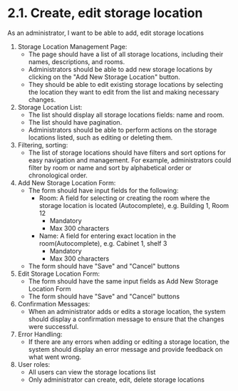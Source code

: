 # 2.1. Create, edit storage location
As an administrator, I want to be able to add, edit storage locations

1. Storage Location Management Page:
   * The page should have a list of all storage locations, including their names, descriptions, and rooms.
   * Administrators should be able to add new storage locations by clicking on the "Add New Storage Location" button.
   * They should be able to edit existing storage locations by selecting the location they want to edit from the list and making necessary changes.
2. Storage Location List:
   * The list should display all storage locations fields: name and room.
   * The list should have pagination.
   * Administrators should be able to perform actions on the storage locations listed, such as editing or deleting them.
3. Filtering, sorting:
   * The list of storage locations should have filters and sort options for easy navigation and management. For example, administrators could filter by room or name and sort by alphabetical order or chronological order.
4. Add New Storage Location Form:
   * The form should have input fields for the following:
     * Room: A field for selecting or creating the room where the storage location is located (Autocomplete), e.g. Building 1, Room 12
       * Mandatory
       * Max 300 characters
     * Name: A field for entering exact location in the room(Autocomplete), e.g. Cabinet 1, shelf 3
       * Mandatory
       * Max 300 characters
   * The form should have "Save" and "Cancel" buttons
5. Edit Storage Location Form:
   * The form should have the same input fields as Add New Storage Location Form
   * The form should have "Save" and "Cancel" buttons
6. Confirmation Messages:
   * When an administrator adds or edits a storage location, the system should display a confirmation message to ensure that the changes were successful.
7. Error Handling:
   * If there are any errors when adding or editing a storage location, the system should display an error message and provide feedback on what went wrong.
8. User roles:
   * All users can view the storage locations list
   * Only administrator can create, edit, delete storage locations